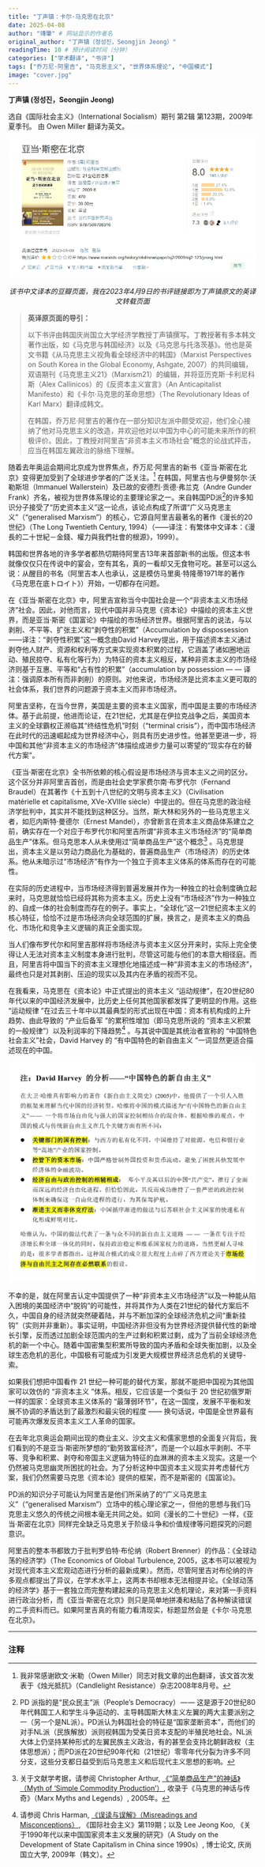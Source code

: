 ```yaml
---
title: "丁声镇：卡尔·马克思在北京"
date: 2025-04-08
author: "竱肇" # 网站显示的作者名
original_author: "丁声镇（정성진，Seongjin Jeong）" 
readingTime: 10 # 预计阅读时间（分钟）
categories: ["学术翻译", "书评"]
tags: ["乔万尼·阿里吉", "马克思主义", "世界体系理论", "中国模式"]
image: "cover.jpg" 
---
```


**丁声镇 (정성진，Seongjin Jeong)**

选自《国际社会主义》（International Socialism）期刊 第2辑 第123期，2009年夏季刊。 由 Owen Miller 翻译为英文。

![该书中文译本的豆瓣页面](douban.jpg "我在2023年4月9日的书评链接即为丁声镇原文的英译文转载页面")
*<center>该书中文译本的豆瓣页面，我在2023年4月9日的书评链接即为丁声镇原文的英译文转载页面</center>*

> **英译原页面的导引：**
>
> 以下书评由韩国庆尚国立大学经济学教授丁声镇撰写。丁教授著有多本韩文著作出版，如《马克思与韩国经济》以及《马克思与托洛茨基》。他也是英文书籍《从马克思主义视角看全球经济中的韩国》（Marxist Perspectives on South Korea in the Global Economy, Ashgate, 2007）的共同编辑，双语期刊《马克思主义21》（Marxism21）的编辑，并将亚历克斯·卡利尼科斯（Alex Callinicos）的《反资本主义宣言》（An Anticapitalist Manifesto）和《卡尔·马克思的革命思想》（The Revolutionary Ideas of Karl Marx）翻译成韩文。
>
> 在韩国，乔万尼·阿里吉的著作在一部分知识左派中颇受欢迎，他们全心接纳了他对马克思主义的改造，并欢迎他对以中国为中心的可能未来所作的积极评价。因此，丁教授对阿里吉“非资本主义市场社会”概念的论战式抨击，应当在韩国左翼政治的脉络下理解。

随着去年奥运会期间北京成为世界焦点，乔万尼·阿里吉的新书《亚当·斯密在北京》变得更加受到了全球进步学者的广泛关注。[^1] 在韩国，阿里吉也与伊曼努尔·沃勒斯坦（Immanuel Wallerstein）及已故的安德烈·贡德·弗兰克（Andre Gunder Frank）齐名，被视为世界体系理论的主要理论家之一。来自韩国PD派[^2]的许多知识分子接受了“历史资本主义”这一论点，该论点构成了所谓“广义马克思主义”（“generalised Marxism”）的核心，它源自阿里吉最著名的著作《漫长的20世纪》（The Long Twentieth Century, 1994）（——译注：有繁体中文译本：《漫長的二十世紀－金錢、權力與我們社會的根源》，1999）。

韩国和世界各地的许多学者都热切期待阿里吉13年来首部新书的出版。但这本书就像仅仅只在传说中的宴会，空有其名，真的一看却又无食物可吃。甚至可以这么说：从醒目的书名（阿里吉本人也承认，这是模仿马里奥·特隆蒂1971年的著作《马克思在底トロイト》）开始，一切都存在问题。

在《亚当·斯密在北京》中，阿里吉宣称当今中国社会是一个“非资本主义市场经济”社会。因此，对他而言，现代中国并非马克思《资本论》中描绘的资本主义世界，而是亚当·斯密《国富论》中描绘的市场经济世界。根据阿里吉的说法，与以剥削、不平等、扩张主义和“剥夺性的积累”（Accumulation by dispossession——译注：“剥夺性积累”这一概念由David Harvey提出，用于描述资本主义通过剥夺他人财产、资源和权利等方式来实现资本积累的过程，它涵盖了诸如圈地运动、殖民掠夺、私有化等行为）为特征的资本主义相反，某种非资本主义的市场经济则基于互惠、平等和“占有性的积累”（accumulation by possession — — 译注：强调原本所有而非剥削）的原则。对他来说，市场经济是比资本主义更可取的社会体系，我们世界的问题源于资本主义而非市场经济。

阿里吉坚称，在当今世界，美国是主要的资本主义国家，而中国是主要的市场经济体。基于此前提，他进而论证，在21世纪，尤其是在伊拉克战争之后，美国资本主义的全球霸权正濒临其“终结性危机”时刻（“terminal crisis”），而中国市场经济在此时代的迅速崛起成为世界经济中心，则具有历史进步性。他甚至更进一步，将中国和其他“非资本主义的市场经济”体描绘成进步力量可以寄望的“现实存在的替代方案”。

《亚当·斯密在北京》全书所依赖的核心假设是市场经济与资本主义之间的区分。这个区分并非阿里吉首创，而是由社会史学家费尔南·布罗代尔（Fernand Braudel）在其著作《十五到十八世纪的文明与资本主义》（Civilisation matérielle et capitalisme, XVe-XVIIIe siècle）中提出的。但在马克思的政治经济学批判中，其实并不能找到这种区分。当然，斯大林和另外的一些马克思主义者，如厄内斯特·曼德尔（Ernest Mandel），亦曾断言在资本主义商品体系建立之前，确实存在一个对应于布罗代尔和阿里吉所谓“非资本主义市场经济”的“简单商品生产”体系。但马克思本人从未使用过“简单商品生产”这个概念[^3] 。马克思提出，资本主义是以劳动力商品化为基础的，普遍商品生产（市场经济）的历史体系。他从未暗示过“市场经济”有作为一个独立于资本主义体系的体系而存在的可能性。

在实际的历史进程中，当市场经济得到普遍发展并作为一种独立的社会制度确立起来时，马克思就恰恰已经将其称为资本主义。历史上没有“市场经济”作为一种独立的、自成一体的社会制度而存在的例子。事实上，“全球化”这一21世纪资本主义的核心特征，恰恰不过是市场经济向全球范围的扩展，换言之，是资本主义的商品化、市场化和竞争主义逻辑的真正全面实现。

当人们像布罗代尔和阿里吉那样将市场经济与资本主义区分开来时，实际上完全使得让人无法对资本主义制度本身进行批判，尽管这可能与他们的本意大相径庭。而且，阿里吉将中国当下的资本主义理想化地描述成一种“非资本主义的市场经济”，最终也只是对其剥削、压迫的现实以及其内在矛盾的视而不见。

在我看来，马克思在《资本论》中正式提出的资本主义 “运动规律”，在20世纪80年代以来的中国经济发展中，比历史上任何其他国家都发挥了更明显的作用。这些 “运动规律 ”在过去三十年中以其最典型的形式出现在中国：资本有机构成的上升趋势、由此导致的 “产业后备军 ”的累积性增加（即马克思所说的 “资本主义积累的一般规律”）以及利润率的下降趋势[^4] 。与其说中国是其统治者宣称的 “中国特色社会主义”社会，David Harvey 的 “有中国特色的新自由主义 ”一词显然更适合描述现在的中国。

![Image Placeholder](david.jpg)

不幸的是，就在阿里吉认定中国提供了一种“非资本主义市场经济”以及一种能从陷入困境的美国经济中“脱钩”的可能性，并将其作为人类在21世纪的替代方案后不久，中国自身的经济就突然硬着陆，并与不断加深的全球经济危机之间“重新挂钩”（实则并非重新）。事实证明，中国经济非但没有为世界经济提供替代性的新增长引擎，反而透过加剧全球范围内的生产过剩和积累过剩，成为了当前全球经济危机的新一个中心。随着中国密集型积累所导致的国内矛盾和全球失衡加剧，以及全球生态危机的恶化，中国极有可能成为引发更大规模世界经济总危机的关键导-索。

如果我们想把中国看作 21 世纪一种可能的替代方案，那就不能把中国视为其他国家可以效仿的 “非资本主义 ”体系。相反，它应该是一个类似于 20 世纪初俄罗斯一样的国家：全球资本主义体系的 “最薄弱环节”，在这一国度，发展不平衡和发展不协调的矛盾达到了最激烈和最尖锐的程度 —— 换句话说，中国是全世界最有可能再次爆发反资本主义工人革命的国家。

在去年北京奥运会期间出现的商业主义、沙文主义和儒家思想的全面复兴背后，我们看到的不是亚当·斯密所梦想的“勤劳致富经济”，而是一个以超水平剥削、不平等、竞争和积累、剥夺和帝国主义逻辑为特征的血淋淋的资本主义现实。这是一个仍然被马克思幽灵所困扰的社会。为了分析这种中国资本主义现实并考虑替代方案，我们仍然需要马克思《资本论》提供的框架，而不是斯密的《国富论》。

PD派的知识分子可能认为阿里吉是他们所采纳了的“广义马克思主义”（“generalised Marxism”）立场中的核心理论家之一，但他的思想与我们马克思主义悠久的传统之间根本毫无共同之处。如同《漫长的二十世纪》一样，《亚当·斯密在北京》同样完全缺乏马克思关于阶级斗争和价值规律等问题探究的问题意识。

阿里吉的整本书都致力于批判罗伯特·布伦纳（Robert Brenner）的作品：《全球动荡的经济学》（The Economics of Global Turbulence, 2005，这本书可以被视为对现代资本主义宏观动态进行分析的最新成果）。然而，尽管阿里吉对布伦纳的许多观点都提出了异议，在学术水平上，这两本书却根本无法相提并论。《全球动荡的经济学》基于一套独立而完整构建起来的马克思主义危机理论，来对第一手资料进行政治分析，而《亚当·斯密在北京》则只是简单地拼凑和粘贴了各种解读错误的二手资料而已。如果阿里吉真的有能力看清现实，标题显然会是《卡尔·马克思在北京》。

---
### 注释

[^1]: 我非常感谢欧文·米勒（Owen Miller）同志对我文章的出色翻译，该文首次发表于《烛光抵抗》（Candlelight Resistance）杂志2008年8月号。

[^2]: PD 派指的是“民众民主”派（People’s Democracy） — — 这是源于20世纪80年代韩国工人和学生斗争运动的、主导韩国斯大林主义左翼的两大主要派别之一（另一个是NL派）。PD派认为韩国社会的特征是“国家垄断资本”，而他们的对手NL派（民族解放）派则视韩国为受美日资本支配的半殖民地社会。NL派大体上仍坚持某种形式的左翼民族主义政治，有的甚至会支持北朝鲜政权（主体思想派）；而PD派在20世纪90年代和（21世纪）零零年代分裂为许多不同分支，这些分支都日益受到后马克思主义和后现代主义思想的影响。

[^3]: 关于文献学考据，请参阅 Christopher Arthur, [《“简单商品生产”的神话》（Myth of ‘Simple Commodity Production’）](http://marxmyths.org/chris-arthur/article2.htm), 收录于《马克思的神话与传奇》（Marx Myths and Legends）, 2005年。

[^4]: 请参阅 Chris Harman, [《误读与误解》（Misreadings and Misconceptions）](https://www.isj.org.uk/?id=462), 《国际社会主义》第119期；以及 Lee Jeong Koo, 《关于1990年代以来中国国家资本主义发展的研究》（A Study on the Development of State Capitalism in China since 1990s）, 博士论文, 庆尚国立大学, 2009年（韩文）。
